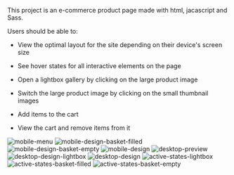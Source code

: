 This project is an e-commerce product page made with html, jacascript and Sass.

Users should be able to:

- View the optimal layout for the site depending on their device's screen size

- See hover states for all interactive elements on the page

- Open a lightbox gallery by clicking on the large product image

- Switch the large product image by clicking on the small thumbnail images

- Add items to the cart

- View the cart and remove items from it
  
![mobile-menu](https://github.com/jarher/Ecommerce_productPage/assets/7361853/ac623278-5f72-4a28-854f-17efe702d52b)
![mobile-design-basket-filled](https://github.com/jarher/Ecommerce_productPage/assets/7361853/29119194-7036-42ed-ab8f-fc526d2e9b5a)
![mobile-design-basket-empty](https://github.com/jarher/Ecommerce_productPage/assets/7361853/3ddb23f7-c041-426a-82c1-d61bad7e73d6)
![mobile-design](https://github.com/jarher/Ecommerce_productPage/assets/7361853/57bd180e-979f-42d4-ab77-4e169079997e)
![desktop-preview](https://github.com/jarher/Ecommerce_productPage/assets/7361853/9c164e9b-1106-486e-b65d-0c61286d878a)
![desktop-design-lightbox](https://github.com/jarher/Ecommerce_productPage/assets/7361853/3a392a31-7aa8-4094-a88d-a6f72b836920)
![desktop-design](https://github.com/jarher/Ecommerce_productPage/assets/7361853/a903585f-3e28-46a5-8473-85cd86f89ae8)
![active-states-lightbox](https://github.com/jarher/Ecommerce_productPage/assets/7361853/e7b55cc8-e273-4b8b-94c4-d0da1b4e08d4)
![active-states-basket-filled](https://github.com/jarher/Ecommerce_productPage/assets/7361853/4acf127d-3877-48fd-9456-792655d41b36)
![active-states-basket-empty](https://github.com/jarher/Ecommerce_productPage/assets/7361853/49dfebee-efb0-40a8-adc1-3c6e3c335be8)
